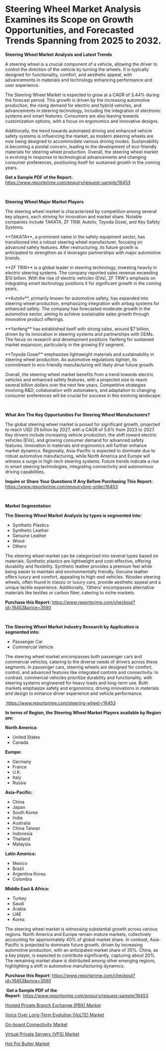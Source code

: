 <p><h1>Steering Wheel Market Analysis Examines its Scope on Growth Opportunities, and Forecasted Trends Spanning from 2025 to 2032.</h1></p><p><strong>Steering Wheel Market Analysis and Latest Trends</strong></p>
<p><p>A steering wheel is a crucial component of a vehicle, allowing the driver to control the direction of the vehicle by turning the wheels. It is typically designed for functionality, comfort, and aesthetic appeal, with advancements in materials and technology enhancing performance and user experience.</p><p>The Steering Wheel Market is expected to grow at a CAGR of 3.44% during the forecast period. This growth is driven by the increasing automotive production, the rising demand for electric and hybrid vehicles, and advancements in steering technology, including the integration of electronic systems and smart features. Consumers are also leaning towards customization options, with a focus on ergonomics and innovative designs. </p><p>Additionally, the trend towards automated driving and enhanced vehicle safety systems is influencing the market, as modern steering wheels are now being designed to accommodate various driving modes. Sustainability is becoming a pivotal concern, leading to the development of eco-friendly materials for steering wheel production. Overall, the steering wheel market is evolving in response to technological advancements and changing consumer preferences, positioning itself for sustained growth in the coming years.</p></p>
<p><strong>Get a Sample PDF of the Report:&nbsp;</strong> <a href="https://www.reportprime.com/enquiry/request-sample/16453?utm_campaign=3025&utm_medium=2&utm_source=Github&utm_content=ia&utm_term=17032025&utm_id=steering-wheel">https://www.reportprime.com/enquiry/request-sample/16453</a></p>
<p>&nbsp;</p>
<p><strong>Steering Wheel Major Market Players</strong></p>
<p><p>The steering wheel market is characterized by competition among several key players, each striving for innovation and market share. Notable companies include TAKATA, ZF TRW, Autoliv, Toyoda Gosei, and Key Safety Systems.</p><p>**TAKATA**, a prominent name in the safety equipment sector, has transitioned into a robust steering wheel manufacturer, focusing on advanced safety features. After restructuring, its future growth is anticipated to strengthen as it leverages partnerships with major automotive brands.</p><p>**ZF TRW** is a global leader in steering technology, investing heavily in electric steering systems. The company reported sales revenue exceeding $10 billion. With the rise of electric vehicles (EVs), ZF TRW's emphasis on integrating smart technology positions it for significant growth in the coming years.</p><p>**Autoliv**, primarily known for automotive safety, has expanded into steering wheel production, emphasizing integration with airbag systems for enhanced safety. The company has forecasted moderate growth in the automotive sector, aiming to achieve sustainable sales growth through innovative product offerings.</p><p>**Yanfeng** has established itself with strong sales, around $7 billion, driven by its innovation in steering systems and partnerships with OEMs. The focus on research and development positions Yanfeng for sustained market expansion, particularly in the growing EV segment.</p><p>**Toyoda Gosei** emphasizes lightweight materials and sustainability in steering wheel production. As automotive regulations tighten, its commitment to eco-friendly manufacturing will likely drive future growth.</p><p>Overall, the steering wheel market benefits from a trend towards electric vehicles and enhanced safety features, with a projected size to reach several billion dollars over the next few years. Competitive strategies involving R&D, collaboration with automakers, and adaptation to changing consumer preferences will be crucial for success in this evolving landscape.</p></p>
<p>&nbsp;</p>
<p><strong>What Are The Key Opportunities For Steering Wheel Manufacturers?</strong></p>
<p><p>The global steering wheel market is poised for significant growth, projected to reach USD 29 billion by 2027, with a CAGR of 5.6% from 2023 to 2027. Key drivers include increasing vehicle production, the shift toward electric vehicles (EVs), and growing consumer demand for advanced safety features. Innovation in materials and ergonomics will further enhance market dynamics. Regionally, Asia-Pacific is expected to dominate due to robust automotive manufacturing, while North America and Europe will witness a surge in high-tech steering systems. Future trends indicate a rise in smart steering technologies, integrating connectivity and autonomous driving capabilities.</p></p>
<p><strong>Inquire or Share Your Questions If Any Before Purchasing This Report:</strong> <a href="https://www.reportprime.com/enquiry/pre-order/16453?utm_campaign=3025&utm_medium=2&utm_source=Github&utm_content=ia&utm_term=17032025&utm_id=steering-wheel">https://www.reportprime.com/enquiry/pre-order/16453</a></p>
<p>&nbsp;</p>
<p><strong>Market Segmentation</strong></p>
<p><strong>The Steering Wheel Market Analysis by types is segmented into:</strong></p>
<p><ul><li>Synthetic Plastics</li><li>Synthetic Leather</li><li>Genuine Leather</li><li>Wood</li><li>Others</li></ul></p>
<p><p>The steering wheel market can be categorized into several types based on materials. Synthetic plastics are lightweight and cost-effective, offering durability and flexibility. Synthetic leather provides a premium feel while being easier to maintain and environmentally friendly. Genuine leather offers luxury and comfort, appealing to high-end vehicles. Wooden steering wheels, often found in classic or luxury cars, provide aesthetic appeal and a unique tactile experience. Additionally, 'Others' encompasses alternative materials like textiles or carbon fiber, catering to niche markets.</p></p>
<p><strong>Purchase this Report:&nbsp;</strong><a href="https://www.reportprime.com/checkout?id=16453&price=3590&utm_campaign=3025&utm_medium=2&utm_source=Github&utm_content=ia&utm_term=17032025&utm_id=steering-wheel">https://www.reportprime.com/checkout?id=16453&price=3590</a></p>
<p>&nbsp;</p>
<p><strong>The Steering Wheel Market Industry Research by Application is segmented into:</strong></p>
<p><ul><li>Passenger Car</li><li>Commercial Vehicle</li></ul></p>
<p><p>The steering wheel market encompasses both passenger cars and commercial vehicles, catering to the diverse needs of drivers across these segments. In passenger cars, steering wheels are designed for comfort, control, and advanced features like integrated controls and connectivity. In contrast, commercial vehicles prioritize durability and functionality, with steering systems engineered for heavy loads and long-term use. Both markets emphasize safety and ergonomics, driving innovations in materials and design to enhance driver experience and vehicle performance.</p></p>
<p><a href="https://www.reportprime.com/steering-wheel-r16453?utm_campaign=3025&utm_medium=2&utm_source=Github&utm_content=ia&utm_term=17032025&utm_id=steering-wheel">&nbsp;https://www.reportprime.com/steering-wheel-r16453</a></p>
<p><strong>In terms of Region, the Steering Wheel Market Players available by Region are:</strong></p>
<p>
    <p> <strong> North America: </strong>
        <ul>
            <li>United States</li>
            <li>Canada</li>
        </ul>
        </p> 
    <p> <strong> Europe: </strong>
        <ul>
            <li>Germany</li>
            <li>France</li>
            <li>U.K.</li>
            <li>Italy</li>
            <li>Russia</li>
        </ul>
        </p> 
    <p> <strong> Asia-Pacific: </strong>
        <ul>
            <li>China</li>
            <li>Japan</li>
            <li>South Korea</li>
            <li>India</li>
            <li>Australia</li>
            <li>China Taiwan</li>
            <li>Indonesia</li>
            <li>Thailand</li>
            <li>Malaysia</li>
        </ul>
        </p> 
    <p> <strong> Latin America: </strong>
        <ul>
            <li>Mexico</li>
            <li>Brazil</li>
            <li>Argentina Korea</li>
            <li>Colombia</li>
        </ul>
        </p> 
    <p> <strong> Middle East & Africa: </strong>
        <ul>
            <li>Turkey</li>
            <li>Saudi</li>
            <li>Arabia</li>
            <li>UAE</li>
            <li>Korea</li>
        </ul>
    </p>
    </p>
<p><p>The steering wheel market is witnessing substantial growth across various regions. North America and Europe remain mature markets, collectively accounting for approximately 40% of global market share. In contrast, Asia-Pacific is projected to dominate future growth, driven by increasing automotive production, with an anticipated market share of 35%. China, as a key player, is expected to contribute significantly, capturing about 20%. The remaining market share is distributed among other emerging regions, highlighting a shift in automotive manufacturing dynamics.</p></p>
<p><strong>Purchase this Report: </strong><a href="https://www.reportprime.com/checkout?id=16453&price=3590&utm_campaign=3025&utm_medium=2&utm_source=Github&utm_content=ia&utm_term=17032025&utm_id=steering-wheel">https://www.reportprime.com/checkout?id=16453&price=3590</a></p>
<p>&nbsp;<strong>Get a Sample PDF of the Report:&nbsp;&nbsp;</strong><a href="https://www.reportprime.com/enquiry/request-sample/16453?utm_campaign=3025&utm_medium=2&utm_source=Github&utm_content=ia&utm_term=17032025&utm_id=steering-wheel">https://www.reportprime.com/enquiry/request-sample/16453</a></p>
<p><strong></strong></p>
<p><p><a href="https://www.linkedin.com/pulse/hosted-private-branch-exchange-pbx-market-scope-offering-3s2de?utm_campaign=3025&utm_medium=2&utm_source=Github&utm_content=ia&utm_term=17032025&utm_id=steering-wheel">Hosted Private Branch Exchange (PBX) Market</a></p><p><a href="https://www.linkedin.com/pulse/voice-over-long-term-evolution-volte-market-size-expected-7pkde?utm_campaign=3025&utm_medium=2&utm_source=Github&utm_content=ia&utm_term=17032025&utm_id=steering-wheel">Voice Over Long-Term Evolution (VoLTE) Market</a></p><p><a href="https://www.linkedin.com/pulse/strong-growth-anticipated-global-on-board-connectivity-market-dtxwc?utm_campaign=3025&utm_medium=2&utm_source=Github&utm_content=ia&utm_term=17032025&utm_id=steering-wheel">On-board Connectivity Market</a></p><p><a href="https://www.linkedin.com/pulse/frameworks-advancements-virtual-private-servers-vps-market-key-ouohc?utm_campaign=3025&utm_medium=2&utm_source=Github&utm_content=ia&utm_term=17032025&utm_id=steering-wheel">Virtual Private Servers (VPS) Market</a></p><p><a href="https://www.linkedin.com/pulse/insight-hot-pot-butter-market-size-expected-cagr-59-from-ngs5e?utm_campaign=3025&utm_medium=2&utm_source=Github&utm_content=ia&utm_term=17032025&utm_id=steering-wheel">Hot Pot Butter Market</a></p></p>